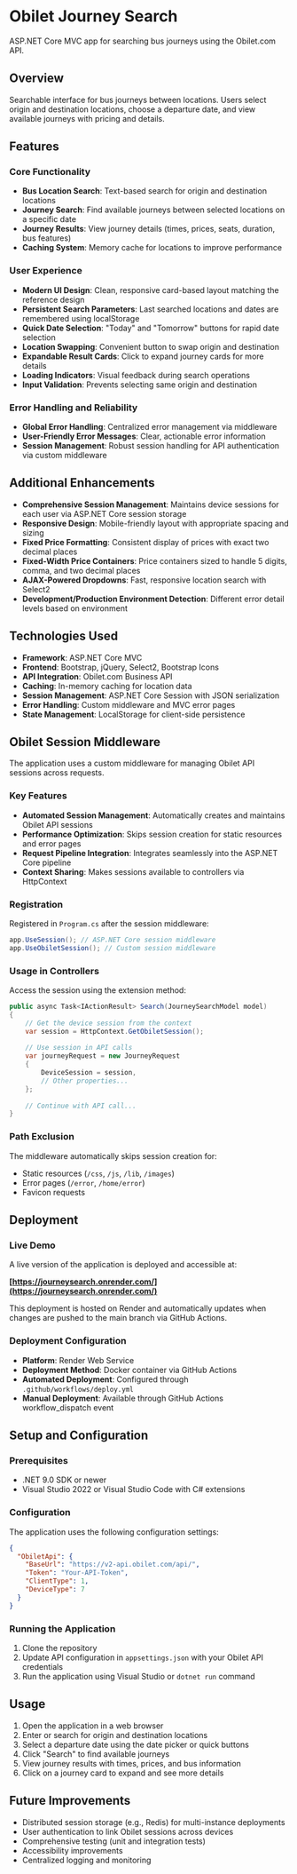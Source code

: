 # Obilet Journey Search

ASP.NET Core MVC app for searching bus journeys using the Obilet.com API.

## Overview

Searchable interface for bus journeys between locations. Users select origin and destination locations, choose a departure date, and view available journeys with pricing and details.

## Features

### Core Functionality
- **Bus Location Search**: Text-based search for origin and destination locations
- **Journey Search**: Find available journeys between selected locations on a specific date
- **Journey Results**: View journey details (times, prices, seats, duration, bus features)
- **Caching System**: Memory cache for locations to improve performance

### User Experience
- **Modern UI Design**: Clean, responsive card-based layout matching the reference design
- **Persistent Search Parameters**: Last searched locations and dates are remembered using localStorage
- **Quick Date Selection**: "Today" and "Tomorrow" buttons for rapid date selection
- **Location Swapping**: Convenient button to swap origin and destination
- **Expandable Result Cards**: Click to expand journey cards for more details
- **Loading Indicators**: Visual feedback during search operations
- **Input Validation**: Prevents selecting same origin and destination

### Error Handling and Reliability
- **Global Error Handling**: Centralized error management via middleware
- **User-Friendly Error Messages**: Clear, actionable error information
- **Session Management**: Robust session handling for API authentication via custom middleware

## Additional Enhancements

- **Comprehensive Session Management**: Maintains device sessions for each user via ASP.NET Core session storage
- **Responsive Design**: Mobile-friendly layout with appropriate spacing and sizing
- **Fixed Price Formatting**: Consistent display of prices with exact two decimal places
- **Fixed-Width Price Containers**: Price containers sized to handle 5 digits, comma, and two decimal places
- **AJAX-Powered Dropdowns**: Fast, responsive location search with Select2
- **Development/Production Environment Detection**: Different error detail levels based on environment

## Technologies Used

- **Framework**: ASP.NET Core MVC
- **Frontend**: Bootstrap, jQuery, Select2, Bootstrap Icons
- **API Integration**: Obilet.com Business API
- **Caching**: In-memory caching for location data
- **Session Management**: ASP.NET Core Session with JSON serialization
- **Error Handling**: Custom middleware and MVC error pages
- **State Management**: LocalStorage for client-side persistence

## Obilet Session Middleware

The application uses a custom middleware for managing Obilet API sessions across requests.

### Key Features

- **Automated Session Management**: Automatically creates and maintains Obilet API sessions
- **Performance Optimization**: Skips session creation for static resources and error pages
- **Request Pipeline Integration**: Integrates seamlessly into the ASP.NET Core pipeline
- **Context Sharing**: Makes sessions available to controllers via HttpContext

### Registration

Registered in `Program.cs` after the session middleware:

```csharp
app.UseSession(); // ASP.NET Core session middleware
app.UseObiletSession(); // Custom session middleware
```

### Usage in Controllers

Access the session using the extension method:

```csharp
public async Task<IActionResult> Search(JourneySearchModel model)
{
    // Get the device session from the context
    var session = HttpContext.GetObiletSession();
    
    // Use session in API calls
    var journeyRequest = new JourneyRequest
    {
        DeviceSession = session,
        // Other properties...
    };
    
    // Continue with API call...
}
```

### Path Exclusion

The middleware automatically skips session creation for:
- Static resources (`/css`, `/js`, `/lib`, `/images`)
- Error pages (`/error`, `/home/error`)
- Favicon requests

## Deployment

### Live Demo
A live version of the application is deployed and accessible at:

**[https://journeysearch.onrender.com/](https://journeysearch.onrender.com/)**

This deployment is hosted on Render and automatically updates when changes are pushed to the main branch via GitHub Actions.

### Deployment Configuration
- **Platform**: Render Web Service
- **Deployment Method**: Docker container via GitHub Actions
- **Automated Deployment**: Configured through `.github/workflows/deploy.yml`
- **Manual Deployment**: Available through GitHub Actions workflow_dispatch event

## Setup and Configuration

### Prerequisites
- .NET 9.0 SDK or newer
- Visual Studio 2022 or Visual Studio Code with C# extensions

### Configuration
The application uses the following configuration settings:

```json
{
  "ObiletApi": {
    "BaseUrl": "https://v2-api.obilet.com/api/",
    "Token": "Your-API-Token",
    "ClientType": 1,
    "DeviceType": 7
  }
}
```

### Running the Application
1. Clone the repository
2. Update API configuration in `appsettings.json` with your Obilet API credentials
3. Run the application using Visual Studio or `dotnet run` command

## Usage

1. Open the application in a web browser
2. Enter or search for origin and destination locations
3. Select a departure date using the date picker or quick buttons
4. Click "Search" to find available journeys
5. View journey results with times, prices, and bus information
6. Click on a journey card to expand and see more details

## Future Improvements

- Distributed session storage (e.g., Redis) for multi-instance deployments
- User authentication to link Obilet sessions across devices
- Comprehensive testing (unit and integration tests)
- Accessibility improvements
- Centralized logging and monitoring

